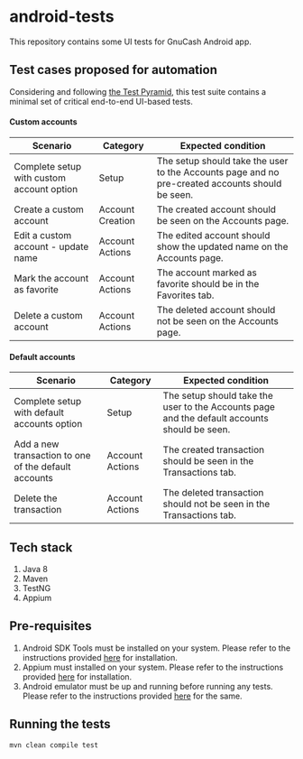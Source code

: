 # android-tests
This repository contains some UI tests for GnuCash Android app.

## Test cases proposed for automation
Considering and following [the Test Pyramid](https://martinfowler.com/bliki/TestPyramid.html), this test suite contains a minimal set of critical end-to-end UI-based tests.

#### Custom accounts
| Scenario | Category | Expected condition |
| -------- | -------- | ------------------ |
| Complete setup with custom account option | Setup | The setup should take the user to the Accounts page and no pre-created accounts should be seen. |
| Create a custom account | Account Creation | The created account should be seen on the Accounts page. |
| Edit a custom account - update name | Account Actions | The edited account should show the updated name on the Accounts page. |
| Mark the account as favorite | Account Actions | The account marked as favorite should be in the Favorites tab. |
| Delete a custom account | Account Actions | The deleted account should not be seen on the Accounts page. |

#### Default accounts
| Scenario | Category | Expected condition |
| -------- | -------- | ------------------ |
| Complete setup with default accounts option | Setup | The setup should take the user to the Accounts page and the default accounts should be seen. |
| Add a new transaction to one of the default accounts | Account Actions | The created transaction should be seen in the Transactions tab. |
| Delete the transaction | Account Actions | The deleted transaction should not be seen in the Transactions tab. |

## Tech stack
1. Java 8
2. Maven
3. TestNG
4. Appium

## Pre-requisites
1. Android SDK Tools must be installed on your system. Please refer to the instructions provided [here](https://developer.android.com/studio?pkg=tools) for installation.
2. Appium must installed on your system. Please refer to the instructions provided [here](http://appium.io/docs/en/about-appium/getting-started/) for installation.
3. Android emulator must be up and running before running any tests. Please refer to the instructions provided [here](https://developer.android.com/studio/run/emulator-commandline) for the same.

## Running the tests
`mvn clean compile test`


